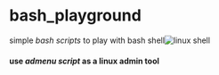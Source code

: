 # **bash_playground**
simple _bash scripts_ to play with bash shell![linux shell][shell] 

[shell]: https://www.pc-freak.net/images/how-to-execute-ssh-command-on-multiple-linux-servers-with-native-ssh-client-and-bash-loop-changing-default-shell-terminal-to-bash-for-mass-many-multiple-linux-unix-servers.png
#### use **_admenu script_** as a linux admin tool
